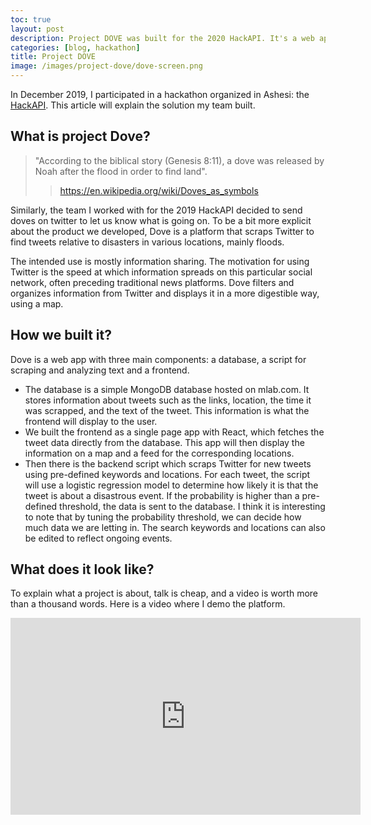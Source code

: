 ```yaml
---
toc: true
layout: post
description: Project DOVE was built for the 2020 HackAPI. It's a web app that scraps Twitter for news, filters it and displays it.
categories: [blog, hackathon]
title: Project DOVE
image: /images/project-dove/dove-screen.png
---
```


In December 2019, I participated in a hackathon organized in Ashesi: the [HackAPI](https://twitter.com/hack_api). This article will explain the solution my team built.

## What is project Dove?
> "According to the biblical story (Genesis 8:11), a dove was released by Noah after the flood in order to find land". 
>> https://en.wikipedia.org/wiki/Doves_as_symbols


Similarly, the team I worked with for the 2019 HackAPI decided to send doves on twitter to let us know what is going on. To be a bit more explicit about the product we developed, Dove is a platform that scraps Twitter to find tweets relative to disasters in various locations, mainly floods. 

The intended use is mostly information sharing. The motivation for using Twitter is the speed at which information spreads on this particular social network, often preceding traditional news platforms. Dove filters and organizes information from Twitter and displays it in a more digestible way, using a map.

## How we built it?
Dove is a web app with three main components: a database, a script for scraping and analyzing text and a frontend.
* The database is a simple MongoDB database hosted on mlab.com. It stores information about tweets such as the links, location, the time it was scrapped, and the text of the tweet. This information is what the frontend will display to the user. 
* We built the frontend as a single page app with React, which fetches the tweet data directly from the database. This app will then display the information on a map and a feed for the corresponding locations.
* Then there is the backend script which scraps Twitter for new tweets using pre-defined keywords and locations. For each tweet, the script will use a logistic regression model to determine how likely it is that the tweet is about a disastrous event. If the probability is higher than a pre-defined threshold, the data is sent to the database.
I think it is interesting to note that by tuning the probability threshold, we can decide how much data we are letting in. The search keywords and locations can also be edited to reflect ongoing events. 

## What does it look like?
To explain what a project is about, talk is cheap, and a video is worth more than a thousand words. Here is a video where I demo the platform.

<iframe width="560" height="315" src="https://www.youtube.com/embed/c8n53Zhl4TM" frameborder="0" allow="accelerometer; autoplay; clipboard-write; encrypted-media; gyroscope; picture-in-picture" allowfullscreen></iframe>